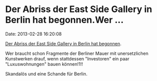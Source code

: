 Der Abriss der East Side Gallery in Berlin hat begonnen.Wer \...
================================================================

Date: 2013-02-28 16:20:08

[Der Abriss der East Side Gallery in Berlin hat
begonnen](http://www.tagesspiegel.de/berlin/scheiss-seo-immer/7856508.html).

Wer braucht schon Fragmente der Berliner Mauer mit unersetzlichen
Kunstwerken drauf, wenn stattdessen \"Investoren\" ein paar
\"Luxuswohnungen\" bauen können!1!!

Skandalös und eine Schande für Berlin.
